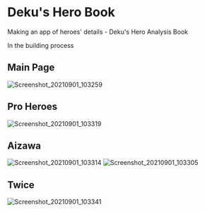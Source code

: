 # Deku's Hero Book
Making an app of heroes' details - Deku's Hero Analysis Book

In the building process
## Main Page
![Screenshot_20210901_103259](https://user-images.githubusercontent.com/72869428/131615384-8999bfb4-46b4-44f7-b015-2e5a8558a4bd.jpg)

## Pro Heroes
![Screenshot_20210901_103319](https://user-images.githubusercontent.com/72869428/131615382-d312ab27-459c-4b91-b796-b9712bd35363.jpg)

## Aizawa
![Screenshot_20210901_103314](https://user-images.githubusercontent.com/72869428/131615381-44469169-acbe-481e-a9ef-66ee9b21dfe9.jpg)
![Screenshot_20210901_103305](https://user-images.githubusercontent.com/72869428/131615379-d6982a5c-d5d0-4942-819d-d55d8dc9bd3c.jpg)

## Twice
![Screenshot_20210901_103341](https://user-images.githubusercontent.com/72869428/131615483-9f02f52c-d816-4598-8b2c-21973a168783.jpg)


